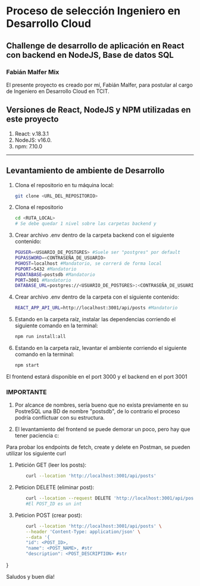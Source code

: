 <h1>Proceso de selección Ingeniero en Desarrollo Cloud</h1>
<h2>Challenge de desarrollo de aplicación en React con backend en NodeJS, Base de datos SQL </h2>
<h3> Fabián Malfer Mix </h3>

El presente proyecto es creado por mí, Fabián Malfer, para postular al cargo de Ingeniero en Desarrollo Cloud en TCIT.


## Versiones de React, NodeJS y NPM utilizadas en este proyecto
1. React: v.18.3.1
2. NodeJS: v16.0.
3. npm: 7.10.0

---

## Levantamiento de ambiente de Desarrollo

1. Clona el repositorio en tu máquina local:
   ```bash
   git clone <URL_DEL_REPOSITORIO>

2. Clona el repositorio
    ```bash
    cd <RUTA_LOCAL>
    # Se debe quedar 1 nivel sobre las carpetas backend y 
    
3. Crear archivo .env dentro de la carpeta backend con el siguiente contenido:
    ```bash
    PGUSER=<USUARIO_DE_POSTGRES> #Suele ser "postgres" por default
    PGPASSWORD=<CONTRASEÑA_DE_USUARIO>
    PGHOST=localhost #Mandatorio, se correrá de forma local
    PGPORT=5432 #Mandatorio
    PGDATABASE=postsdb #Mandatorio
    PORT=3001 #Mandatorio
    DATABASE_URL=postgres://<USUARIO_DE_POSTGRES>:<CONTRASEÑA_DE_USUARIO>@localhost:5432/postsdb

4. Crear archivo .env dentro de la carpeta  con el siguiente contenido:
    ```bash
    REACT_APP_API_URL=http://localhost:3001/api/posts #Mandatorio

5. Estando en la carpeta raíz, instalar las dependencias corriendo el siguiente comando en la terminal:
    ```bash
    npm run install:all

6. Estando en la carpeta raíz, levantar el ambiente corriendo el siguiente comando en la terminal:
    ```bash
    npm start


El frontend estará disponible en el port 3000 y el backend en el port 3001

<h3>IMPORTANTE</h3>

1. Por alcance de nombres, sería bueno que no exista previamente en su PostreSQL una BD de nombre "postsdb", de lo contrario el proceso podría conflictuar con su estructura.

2. El levantamiento del frontend se puede demorar un poco, pero hay que tener paciencia c:



Para probar los endpoints de fetch, create y delete en Postman, se pueden utilizar los siguiente curl
1. Petición GET (leer los posts):
    ```bash
        curl --location 'http://localhost:3001/api/posts'

2. Peticion DELETE (eliminar post):
    ```bash
        curl --location --request DELETE 'http://localhost:3001/api/posts/<POST_ID>'
        #El POST_ID es un int

3. Peticion POST (crear post):
    ```bash
        curl --location 'http://localhost:3001/api/posts' \
        --header 'Content-Type: application/json' \
        --data '{
        "id": <POST_ID>,
        "name": <POST_NAME>, #str
        "description": <POST_DESCRIPTION> #str
}



Saludos y buen día!


